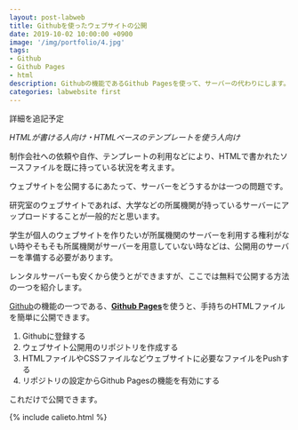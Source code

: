 ```yaml
---
layout: post-labweb
title: Githubを使ったウェブサイトの公開
date: 2019-10-02 10:00:00 +0900
image: '/img/portfolio/4.jpg'
tags:
- Github
- Github Pages
- html
description: Githubの機能であるGithub Pagesを使って、サーバーの代わりにします。
categories: labwebsite first
---
```


詳細を追記予定

*HTMLが書ける人向け・HTMLベースのテンプレートを使う人向け*

制作会社への依頼や自作、テンプレートの利用などにより、HTMLで書かれたソースファイルを既に持っている状況を考えます。

ウェブサイトを公開するにあたって、サーバーをどうするかは一つの問題です。

研究室のウェブサイトであれば、大学などの所属機関が持っているサーバーにアップロードすることが一般的だと思います。

学生が個人のウェブサイトを作りたいが所属機関のサーバーを利用する権利がない時やそもそも所属機関がサーバーを用意していない時などは、公開用のサーバーを準備する必要があります。

レンタルサーバーも安くから使うとができますが、ここでは無料で公開する方法の一つを紹介します。

[Github](https://github.co.jp/)の機能の一つである、[**Github Pages**](https://pages.github.com/)を使うと、手持ちのHTMLファイルを簡単に公開できます。

1. Githubに登録する
2. ウェブサイト公開用のリポジトリを作成する
3. HTMLファイルやCSSファイルなどウェブサイトに必要なファイルをPushする
4. リポジトリの設定からGithub Pagesの機能を有効にする

これだけで公開できます。

{% include calieto.html %}
